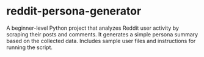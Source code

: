 # reddit-persona-generator
A beginner-level Python project that analyzes Reddit user activity by scraping their posts and comments. It generates a simple persona summary based on the collected data. Includes sample user files and instructions for running the script.
